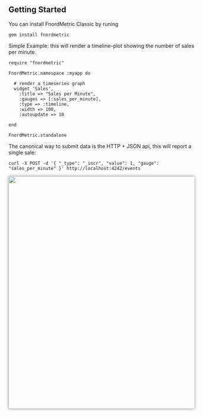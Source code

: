 Getting Started
---------------


You can install FnordMetric Classic by runing

    gem install fnordmetric


Simple Example: this will render a timeline-plot showing the number of sales per minute.

    require "fnordmetric"

    FnordMetric.namespace :myapp do

      # render a timeseries graph
      widget 'Sales',
        :title => "Sales per Minute",
        :gauges => [:sales_per_minute],
        :type => :timeline,
        :width => 100,
        :autoupdate => 10

    end

    FnordMetric.standalone

The canonical way to submit data is the HTTP + JSON api, this will report a single sale:

    curl -X POST -d '{ "_type": "_incr", "value": 1, "gauge": "sales_per_minute" }' http://localhost:4242/events


<img src="/img/simple_example_screen.png" width="630" style="box-shadow:0 0 8px rgba(0,0,0,.4);" />
